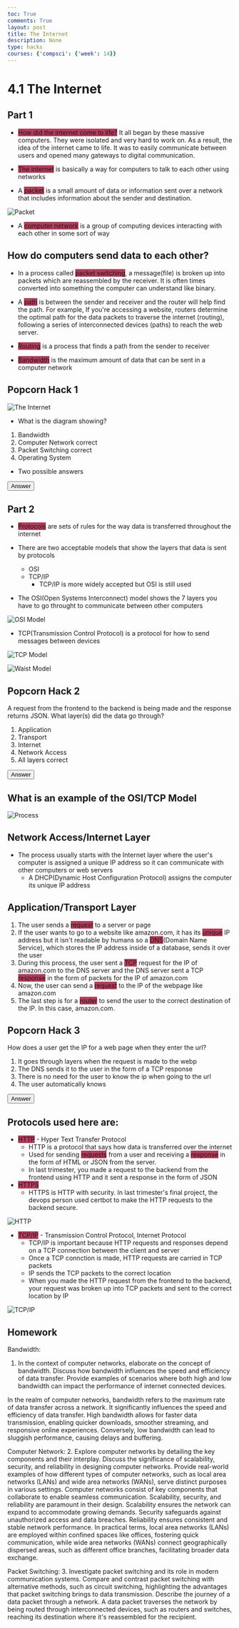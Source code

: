 ```yaml
---
toc: True
comments: True
layout: post
title: The Internet
description: None
type: hacks
courses: {'compsci': {'week': 14}}
---
```


# 4.1 The Internet

## Part 1

- <span style="background-color: #b63c59">How did the internet come to life?</span> It all began by these massive computers. They were isolated and very hard to work on. As a result, the idea of the internet came to life. It was to easily communicate between users and opened many gateways to digital communication.   

- <span style="background-color: #b63c59">The internet</span> is basically a way for computers to talk to each other using networks

- A <span style="background-color: #b63c59">packet</span> is a small amount of data or information sent over a network that includes information about the sender and destination.

![Packet](../../../images/packet.jpeg)

- A <span style="background-color: #b63c59">computer network</span> is a group of computing devices interacting with each other in some sort of way

## How do computers send data to each other?

- In a process called <span style="background-color: #b63c59">packet switching</span>, a message(file) is broken up into packets which are reassembled by the receiver. It is often times converted into something the computer can understand like binary. 

- A <span style="background-color: #b63c59">path</span> is between the sender and receiver and the router will help find the path. For example, If you're accessing a website, routers determine the optimal path for the data packets to traverse the internet (routing), following a series of interconnected devices (paths) to reach the web server.

- <span style="background-color: #b63c59">Routing</span> is a process that finds a path from the sender to receiver




- <span style="background-color: #b63c59">Bandwidth</span> is the maximum amount of data that can be sent in a computer network


## Popcorn Hack 1

![The Internet](../../../images/network.png)

- What is the diagram showing?

1. Bandwidth
2. Computer Network correct
3. Packet Switching correct
4. Operating System

* Two possible answers

<button id="answer1">Answer</button>

<script>
    const answerButton = document.getElementById('answer1')

answerButton.addEventListener('click', (event) => {
    answerButton.innerHTML = 'The two answers are 2 and 3 because it shows networks between a sender and receiver and the process of sending packets to send data.'
});
</script>


## Part 2

- <span style="background-color: #b63c59">Protocols</span> are sets of rules for the way data is transferred throughout the internet

- There are two acceptable models that show the layers that data is sent by protocols
    - OSI 
    - TCP/IP
        - TCP/IP is more widely accepted but OSI is still used

- The OSI(Open Systems Interconnect) model shows the 7 layers you have to go throught to communicate between other computers

![OSI Model](../../../images/osi.png)

- TCP(Transmission Control Protocol) is a protocol for how to send messages between devices

![TCP Model](../../../images/tcp.png)

![Waist Model](../../../images/narrow-waist.png)

## Popcorn Hack 2

A request from the frontend to the backend is being made and the response returns JSON. What layer(s) did the data go through?

1. Application
2. Transport
3. Internet
4. Network Access
5. All layers correct

<button id="answer2">Answer</button>

<script>
    const answerButton2 = document.getElementById('answer2')

answerButton2.addEventListener('click', (event) => {
    answerButton2.innerHTML = '5 is correct because the data has travel through all layers in order to be sent by the client and received by the server'
});
</script>

## What is an example of the OSI/TCP Model

![Process](../../../images/process.png)

## Network Access/Internet Layer

- The process usually starts with the Internet layer where the user's computer is assigned a unique IP address so it can communicate with other computers or web servers
    - A DHCP(Dynamic Host Configuration Protocol) assigns the computer its unique IP address

## Application/Transport Layer

1. The user sends a <span style="background-color: #b63c59">request</span> to a server or page
2. If the user wants to go to a website like amazon.com, it has its <span style="background-color: #b63c59">unique</span> IP address but it isn't readable by humans so a <span style="background-color: #b63c59">DNS</span>(Domain Name Service), which stores the IP address inside of a database, sends it over the user
3. During this process, the user sent a <span style="background-color: #b63c59">TCP</span> request for the IP of amazon.com to the DNS server and the DNS server sent a TCP <span style="background-color: #b63c59">response</span> in the form of packets for the IP of amazon.com
4. Now, the user can send a <span style="background-color: #b63c59">request</span> to the IP of the webpage like amazon.com
5. The last step is for a <span style="background-color: #b63c59">router</span> to send the user to the correct destination of the IP. In this case, amazon.com.


## Popcorn Hack 3

How does a user get the IP for a web page when they enter the url?

1. It goes through layers when the request is made to the webp
2. The DNS sends it to the user in the form of a TCP response
3. There is no need for the user to know the ip when going to the url
4. The user automatically knows

<button id="answer3">Answer</button>

<script>
    const answerButton3 = document.getElementById('answer3')

answerButton3.addEventListener('click', (event) => {
    answerButton3.innerHTML = '1 is correct but it doesnt answer the question. 2 is the correct answer because the DNS stores the url as a IP in a database and sends it the user when the user makes a request to the url'
});
</script>

## Protocols used here are:
- <span style="background-color: #b63c59">HTTP</span> - Hyper Text Transfer Protocol   
    - HTTP is a protocol that says how data is transferred over the internet
    - Used for sending <span style="background-color: #b63c59">requests</span> from a user and receiving a <span style="background-color: #b63c59">response</span> in the form of HTML or JSON from the server.
    - In last trimester, you made a request to the backend from the frontend using HTTP and it sent a response in the form of JSON
- <span style="background-color: #b63c59">HTTPS</span>
    - HTTPS is HTTP with security. In last trimester's final project, the devops person used certbot to make the HTTP requests to the backend secure.

![HTTP](../../../images/http.png)

- <span style="background-color: #b63c59">TCP/IP</span> - Transmission Control Protocol, Internet Protocol
    - TCP/IP is important because HTTP requests and responses depend on a TCP connection between the client and server
    - Once a TCP connction is made, HTTP requests are carried in TCP packets
    - IP sends the TCP packets to the correct location
    - When you made the HTTP request from the frontend to the backend, your request was broken up into TCP packets and sent to the correct location by IP

![TCP/IP](../../../images/tcpip.png)

## Homework

Bandwidth:
1. In the context of computer networks, elaborate on the concept of bandwidth. Discuss how bandwidth influences the speed and efficiency of data transfer. Provide examples of scenarios where both high and low bandwidth can impact the performance of internet connected devices.

In the realm of computer networks, bandwidth refers to the maximum rate of data transfer across a network. It significantly influences the speed and efficiency of data transfer. High bandwidth allows for faster data transmission, enabling quicker downloads, smoother streaming, and responsive online experiences. Conversely, low bandwidth can lead to sluggish performance, causing delays and buffering.

Computer Network:
2. Explore computer networks by detailing the key components and their interplay. Discuss the significance of scalability, security, and reliability in designing computer networks. Provide real-world examples of how different types of computer networks, such as local area networks (LANs) and wide area networks (WANs), serve distinct purposes in various settings.
Computer networks consist of key components that collaborate to enable seamless communication. Scalability, security, and reliability are paramount in their design. Scalability ensures the network can expand to accommodate growing demands. Security safeguards against unauthorized access and data breaches. Reliability ensures consistent and stable network performance. In practical terms, local area networks (LANs) are employed within confined spaces like offices, fostering quick communication, while wide area networks (WANs) connect geographically dispersed areas, such as different office branches, facilitating broader data exchange.



Packet Switching:
3. Investigate packet switching and its role in modern communication systems. Compare and contrast packet switching with alternative methods, such as circuit switching, highlighting the advantages that packet switching brings to data transmission. Describe the journey of a data packet through a network.
A data packet traverses the network by being routed through interconnected devices, such as routers and switches, reaching its destination where it's reassembled for the recipient.

## 
